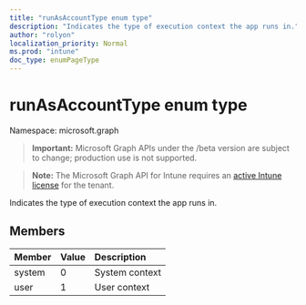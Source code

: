 ```yaml
---
title: "runAsAccountType enum type"
description: "Indicates the type of execution context the app runs in."
author: "rolyon"
localization_priority: Normal
ms.prod: "intune"
doc_type: enumPageType
---
```


# runAsAccountType enum type

Namespace: microsoft.graph

> **Important:** Microsoft Graph APIs under the /beta version are subject to change; production use is not supported.

> **Note:** The Microsoft Graph API for Intune requires an [active Intune license](https://go.microsoft.com/fwlink/?linkid=839381) for the tenant.

Indicates the type of execution context the app runs in.

## Members
|Member|Value|Description|
|:---|:---|:---|
|system|0|System context|
|user|1|User context|



